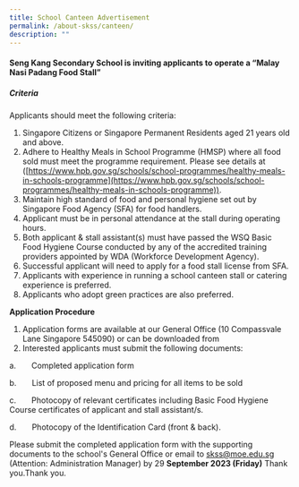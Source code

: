 ```yaml
---
title: School Canteen Advertisement
permalink: /about-skss/canteen/
description: ""
---
```

#### Seng Kang Secondary School is inviting applicants to operate a “Malay Nasi Padang Food Stall”
##### Criteria

Applicants should meet the following criteria:

1.  Singapore Citizens or Singapore Permanent Residents aged 21 years old and above.
2.  Adhere to Healthy Meals in School Programme (HMSP) where all food sold must meet the programme requirement. Please see details at ([https://www.hpb.gov.sg/schools/school-programmes/healthy-meals-in-schools-programme](https://www.hpb.gov.sg/schools/school-programmes/healthy-meals-in-schools-programme)).
3.  Maintain high standard of food and personal hygiene set out by Singapore Food Agency (SFA) for food handlers.
4.  Applicant must be in personal attendance at the stall during operating hours.
5.  Both applicant & stall assistant(s) must have passed the WSQ Basic Food Hygiene Course conducted by any of the accredited training providers appointed by WDA (Workforce Development Agency).
6.  Successful applicant will need to apply for a food stall license from SFA.
7.  Applicants with experience in running a school canteen stall or catering experience is preferred.
8.  Applicants who adopt green practices are also preferred.

**Application Procedure**

1.  Application forms are available at our General Office (10 Compassvale Lane Singapore 545090) or can be downloaded from 
2.  Interested applicants must submit the following documents:

a.       Completed application form

b.       List of proposed menu and pricing for all items to be sold

c.       Photocopy of relevant certificates including Basic Food Hygiene Course certificates of applicant and stall assistant/s.

d.       Photocopy of the Identification Card (front & back).  

Please submit the completed application form with the supporting documents to the school's General Office or email to [skss@moe.edu.sg](mailto:skss@moe.edu.sg) (Attention: Administration Manager) by 29 **September 2023 (Friday)** Thank you.Thank you.